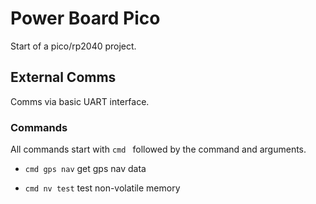 # Power Board Pico

Start of a pico/rp2040 project.

## External Comms

Comms via basic UART interface.

### Commands

All commands start with `cmd ` followed by the command and arguments.

- `cmd gps nav` get gps nav data

- `cmd nv test` test non-volatile memory
